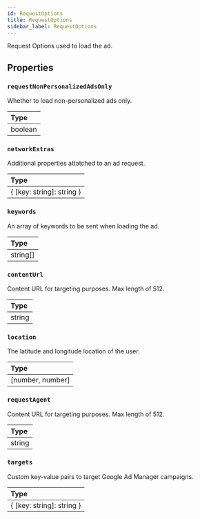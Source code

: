 ```yaml
---
id: RequestOptions
title: RequestOptions
sidebar_label: RequestOptions
---
```


Request Options used to load the ad.

## Properties

### `requestNonPersonalizedAdsOnly`

Whether to load non-personalized ads only.

| Type    |
| :------ |
| boolean |

### `networkExtras`

Additional properties attatched to an ad request.

| Type                      |
| :------------------------ |
| { [key: string]: string } |

### `keywords`

An array of keywords to be sent when loading the ad.

| Type     |
| :------- |
| string[] |

### `contentUrl`

Content URL for targeting purposes. Max length of 512.

| Type   |
| :----- |
| string |

### `location`

The latitude and longitude location of the user.

| Type             |
| :--------------- |
| [number, number] |

### `requestAgent`

Content URL for targeting purposes. Max length of 512.

| Type   |
| :----- |
| string |

### `targets`

Custom key-value pairs to target Google Ad Manager campaigns.

| Type                      |
| :------------------------ |
| { [key: string]: string } |